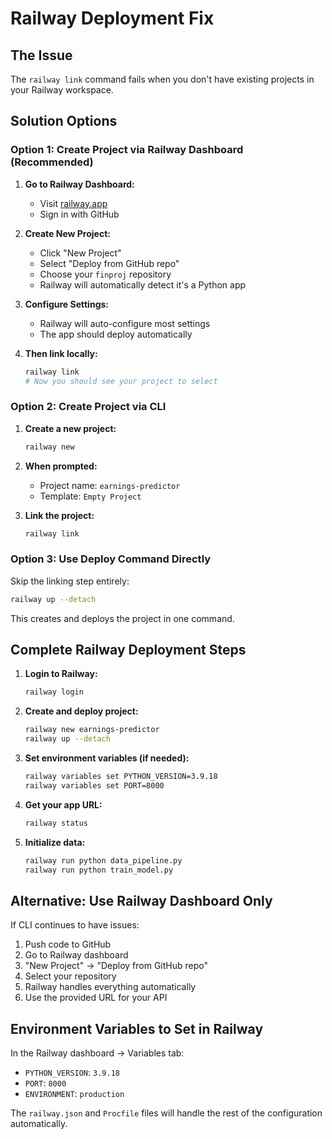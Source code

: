 # Railway Deployment Fix

## The Issue
The `railway link` command fails when you don't have existing projects in your Railway workspace.

## Solution Options

### Option 1: Create Project via Railway Dashboard (Recommended)

1. **Go to Railway Dashboard:**
   - Visit [railway.app](https://railway.app)
   - Sign in with GitHub

2. **Create New Project:**
   - Click "New Project"
   - Select "Deploy from GitHub repo"
   - Choose your `finproj` repository
   - Railway will automatically detect it's a Python app

3. **Configure Settings:**
   - Railway will auto-configure most settings
   - The app should deploy automatically

4. **Then link locally:**
   ```bash
   railway link
   # Now you should see your project to select
   ```

### Option 2: Create Project via CLI

1. **Create a new project:**
   ```bash
   railway new
   ```

2. **When prompted:**
   - Project name: `earnings-predictor`
   - Template: `Empty Project`

3. **Link the project:**
   ```bash
   railway link
   ```

### Option 3: Use Deploy Command Directly

Skip the linking step entirely:
```bash
railway up --detach
```

This creates and deploys the project in one command.

## Complete Railway Deployment Steps

1. **Login to Railway:**
   ```bash
   railway login
   ```

2. **Create and deploy project:**
   ```bash
   railway new earnings-predictor
   railway up --detach
   ```

3. **Set environment variables (if needed):**
   ```bash
   railway variables set PYTHON_VERSION=3.9.18
   railway variables set PORT=8000
   ```

4. **Get your app URL:**
   ```bash
   railway status
   ```

5. **Initialize data:**
   ```bash
   railway run python data_pipeline.py
   railway run python train_model.py
   ```

## Alternative: Use Railway Dashboard Only

If CLI continues to have issues:

1. Push code to GitHub
2. Go to Railway dashboard
3. "New Project" → "Deploy from GitHub repo"
4. Select your repository
5. Railway handles everything automatically
6. Use the provided URL for your API

## Environment Variables to Set in Railway

In the Railway dashboard → Variables tab:
- `PYTHON_VERSION`: `3.9.18`
- `PORT`: `8000`
- `ENVIRONMENT`: `production`

The `railway.json` and `Procfile` files will handle the rest of the configuration automatically.